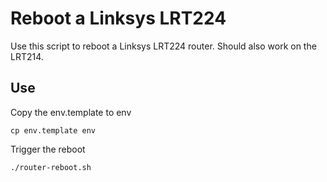 # Reboot a Linksys LRT224
Use this script to reboot a Linksys LRT224 router. Should also work on the LRT214.

## Use
Copy the env.template to env

```
cp env.template env
```

Trigger the reboot

```
./router-reboot.sh
```

